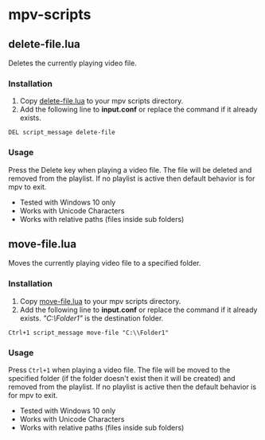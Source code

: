 
# mpv-scripts
## delete-file.lua
Deletes the currently playing video file.
### Installation
1. Copy [delete-file.lua](delete-file.lua) to your mpv scripts directory.
2. Add the following line to **input.conf** or replace the command if it already exists.
```
DEL script_message delete-file
```
### Usage
Press the Delete key when playing a video file. The file will be deleted and removed from the playlist. If no playlist is active then default behavior is for mpv to exit.
* Tested with Windows 10 only
* Works with Unicode Characters
* Works with relative paths (files inside sub folders)

## move-file.lua
Moves the currently playing video file to a specified folder.
### Installation
1. Copy [move-file.lua](move-file.lua) to your mpv scripts directory.
2. Add the following line to **input.conf** or replace the command if it already exists. *"C:\\Folder1"* is the destination folder.
```
Ctrl+1 script_message move-file "C:\\Folder1"
```
### Usage
Press ```Ctrl+1``` when playing a video file. The file will be moved to the specified folder (if the folder doesn't exist then it will be created) and removed from the playlist. If no playlist is active then the default behavior is for mpv to exit.
* Tested with Windows 10 only
* Works with Unicode Characters
* Works with relative paths (files inside sub folders)
